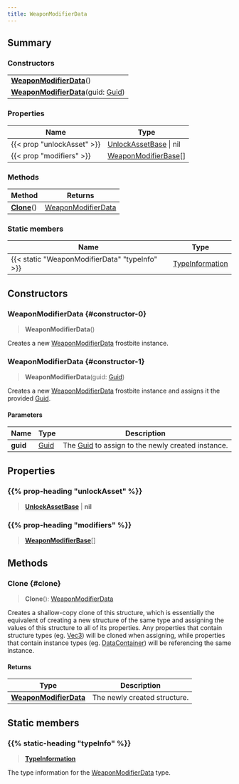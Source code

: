 ```yaml
---
title: WeaponModifierData
---
```


## Summary

### Constructors

|  |
| --- |
| **[WeaponModifierData](#constructor-0)**() |
| **[WeaponModifierData](#constructor-1)**(guid: [Guid](/vext/ref/shared/type/guid)) |

### Properties

| Name | Type |
| ---- | ---- |
| {{< prop "unlockAsset" >}} | [UnlockAssetBase](/vext/ref/fb/unlockassetbase) \| nil |
| {{< prop "modifiers" >}} | [WeaponModifierBase](/vext/ref/fb/weaponmodifierbase)[] |

### Methods

| Method | Returns |
| ------ | ------- |
| **[Clone](#clone)**() | [WeaponModifierData](/vext/ref/fb/weaponmodifierdata) |

### Static members

| Name | Type |
| ---- | ---- |
| {{< static "WeaponModifierData" "typeInfo" >}} | [TypeInformation](/vext/ref/shared/type/typeinformation) |

## Constructors

### WeaponModifierData {#constructor-0}

> **WeaponModifierData**()

Creates a new [WeaponModifierData](/vext/ref/fb/weaponmodifierdata) frostbite instance.

### WeaponModifierData {#constructor-1}

> **WeaponModifierData**(guid: [Guid](/vext/ref/shared/type/guid))

Creates a new [WeaponModifierData](/vext/ref/fb/weaponmodifierdata) frostbite instance and assigns it the provided [Guid](/vext/ref/shared/type/guid).

#### Parameters

| Name | Type | Description |
| ---- | ---- | ----------- |
| **guid** | [Guid](/vext/ref/shared/type/guid) | The [Guid](/vext/ref/shared/type/guid) to assign to the newly created instance. |

## Properties

### {{% prop-heading "unlockAsset" %}}

> **[UnlockAssetBase](/vext/ref/fb/unlockassetbase)** \| **nil**

### {{% prop-heading "modifiers" %}}

> **[WeaponModifierBase](/vext/ref/fb/weaponmodifierbase)**[]

## Methods

### Clone {#clone}

> **Clone**(): [WeaponModifierData](/vext/ref/fb/weaponmodifierdata)

Creates a shallow-copy clone of this structure, which is essentially the equivalent of creating a new structure of the same type and assigning the values of this structure to all of its properties. Any properties that contain structure types (eg. [Vec3](/vext/ref/shared/type/vec3)) will be cloned when assigning, while properties that contain instance types (eg. [DataContainer](/vext/ref/shared/type/datacontainer)) will be referencing the same instance.

#### Returns

| Type | Description |
| ---- | ----------- |
| **[WeaponModifierData](/vext/ref/fb/weaponmodifierdata)** | The newly created structure. |

## Static members

### {{% static-heading "typeInfo" %}}

> **[TypeInformation](/vext/ref/shared/type/typeinformation)**

The type information for the [WeaponModifierData](/vext/ref/fb/weaponmodifierdata) type.

